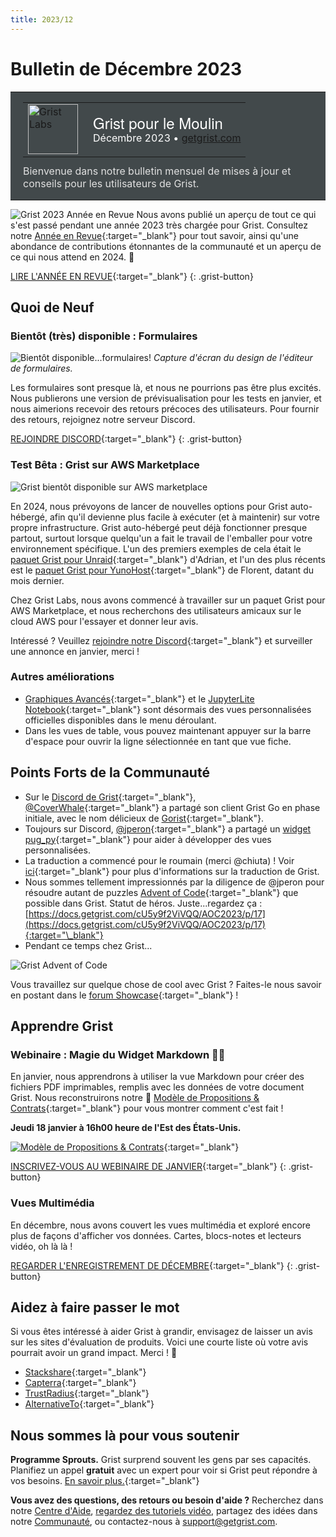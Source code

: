 ```yaml
---
title: 2023/12
---
```


# Bulletin de Décembre 2023

<style>
  /* restaurer certains défauts mal remplacés */
  .newsletter-header .table {
    background-color: initial;
    border: initial;
  }
  .newsletter-header .table > tbody > tr > td {
    padding: initial;
    border: initial;
    vertical-align: initial;
  }
  .newsletter-header img.header-img {
    padding: initial;
    max-width: initial;
    display: initial;
    padding: initial;
    line-height: initial;
    background-color: initial;
    border: initial;
    border-radius: initial;
    margin: initial;
  }

  /* copier les styles de la newsletter, avec un préfixe pour une spécificité suffisante */
  .newsletter-header .header {
    border: none;
    padding: 0;
    margin: 0;
  }
  .newsletter-header table > tbody > tr > td.header-image {
    width: 80px;
    padding-right: 16px;
  }
  .newsletter-header table > tbody > tr > td.header-text {
    background-color: #42494B;
    padding: 16px 20px;
  }
  .newsletter-header table.header-top {
    border: none;
    padding: 0;
    margin: 0;
    width: 100%;
  }
  .header-title {
    font-family: Helvetica Neue, Helvetica, Arial, sans-serif;
    font-size: 24px;
    line-height: 28px;
    color: #FFFFFF;
  }
  .header-month {
    color: #FFFFFF;
  }
  .header-welcome {
    margin-top: 12px;
    color: #FFFFFF;
  }
  .newsletter-summary {
    background-color: #e3fff5;
    margin: 0;
    padding: 10px;
  }
  .newsletter-summary-header {
    text-align: center;
    padding-bottom: 10px;
    border-bottom: 1px solid lightgrey;
  }
  .newsletter-summary ul {
    padding-left: 20px;
  }
  .newsletter-summary li {
    margin-bottom: 10px;
  }
  .newsletter-summary li p {
    margin: 0px
  }
</style>
<div class="newsletter-header">
<table class="header" cellpadding="0" cellspacing="0" border="0"><tr>
  <td class="header-text">
    <table class="header-top"><tr>
      <td class="header-image">
        <a href="https://www.getgrist.com">
          <img class="header-img" src="/images/newsletters/grist-labs.png" width="80" height="80" alt="Grist Labs" border="0">
        </a>
      </td>
      <td class="header-top-text">
        <div class="header-title">Grist pour le Moulin</div>
        <div class="header-month">Décembre 2023
          &#8226; <a href="https://www.getgrist.com/">getgrist.com</a></div>
      </td>
    </tr></table>
    <div class="header-welcome" style="color: #e0e0e0;">
      Bienvenue dans notre bulletin mensuel de mises à jour et conseils pour les utilisateurs de Grist.
    </div>
  </td>
</tr></table>
</div>

![Grist 2023 Année en Revue](../images/newsletters/2023-12/2023-year-in-review.png)
Nous avons publié un aperçu de tout ce qui s'est passé pendant une année 2023 très chargée pour Grist. Consultez notre [Année en Revue](https://www.getgrist.com/blog/grist-2023-year-in-review/){:target="\_blank"} pour tout savoir, ainsi qu'une abondance de contributions étonnantes de la communauté et un aperçu de ce qui nous attend en 2024. 🧠

[LIRE L'ANNÉE EN REVUE](https://www.getgrist.com/blog/grist-2023-year-in-review/){:target="\_blank"}
{: .grist-button}

## Quoi de Neuf

### Bientôt (très) disponible : Formulaires

![Bientôt disponible...formulaires!](../images/newsletters/2023-12/forms-coming-soon.png)
*Capture d'écran du design de l'éditeur de formulaires.*

Les formulaires sont presque là, et nous ne pourrions pas être plus excités. Nous publierons une version de prévisualisation pour les tests en janvier, et nous aimerions recevoir des retours précoces des utilisateurs. Pour fournir des retours, rejoignez notre serveur Discord.

[REJOINDRE DISCORD](https://discord.gg/MYKpYQ3fbP){:target="\_blank"}
{: .grist-button}

### Test Bêta : Grist sur AWS Marketplace

![Grist bientôt disponible sur AWS marketplace](../images/newsletters/2023-12/aws-teaser.png)

En 2024, nous prévoyons de lancer de nouvelles options pour Grist auto-hébergé, afin qu'il devienne plus facile à exécuter (et à maintenir) sur votre propre infrastructure. Grist auto-hébergé peut déjà fonctionner presque partout, surtout lorsque quelqu'un a fait le travail de l'emballer pour votre environnement spécifique. L'un des premiers exemples de cela était le [paquet Grist pour Unraid](https://community.getgrist.com/t/grist-now-available-in-unraids-community-application-library/453){:target="\_blank"} d'Adrian, et l'un des plus récents est le [paquet Grist pour YunoHost](https://community.getgrist.com/t/self-hosting-grist-made-easy-with-yunohost/3692){:target="\_blank"} de Florent, datant du mois dernier.

Chez Grist Labs, nous avons commencé à travailler sur un paquet Grist pour AWS Marketplace, et nous recherchons des utilisateurs amicaux sur le cloud AWS pour l'essayer et donner leur avis.

Intéressé ? Veuillez [rejoindre notre Discord](https://discord.gg/MYKpYQ3fbP){:target="\_blank"} et surveiller une annonce en janvier, merci !

### Autres améliorations

* [Graphiques Avancés](https://support.getgrist.com/newsletters/2023-10/#beta-feature-advanced-chart-custom-widget){:target="\_blank"} et le [JupyterLite Notebook](https://support.getgrist.com/newsletters/2023-10/#beta-feature-jupyterlite-notebook-widget){:target="\_blank"} sont désormais des vues personnalisées officielles disponibles dans le menu déroulant.
* Dans les vues de table, vous pouvez maintenant appuyer sur la barre d'espace pour ouvrir la ligne sélectionnée en tant que vue fiche.

## Points Forts de la Communauté

* Sur le [Discord de Grist](https://discord.gg/MYKpYQ3fbP){:target="\_blank"}, [@CoverWhale](https://github.com/CoverWhale){:target="\_blank"} a partagé son client Grist Go en phase initiale, avec le nom délicieux de [Gorist](https://github.com/CoverWhale/gorist){:target="\_blank"}.
* Toujours sur Discord, [@jperon](https://github.com/jperon){:target="\_blank"} a partagé un [widget pug_py](https://github.com/gristlabs/grist-widget/pull/113){:target="\_blank"} pour aider à développer des vues personnalisées.
* La traduction a commencé pour le roumain (merci @chiuta) ! Voir [ici](https://community.getgrist.com/t/translating-grist/2086){:target="\_blank"} pour plus d'informations sur la traduction de Grist.
* Nous sommes tellement impressionnés par la diligence de @jperon pour résoudre autant de puzzles [Advent of Code](https://adventofcode.com/){:target="\_blank"} que possible dans Grist. Statut de héros. Juste...regardez ça : [https://docs.getgrist.com/cU5y9f2ViVQQ/AOC2023/p/17](https://docs.getgrist.com/cU5y9f2ViVQQ/AOC2023/p/17){:target="\_blank"}
* Pendant ce temps chez Grist...

![Grist Advent of Code](../images/newsletters/2023-12/advent-of-code-tweet.png)

Vous travaillez sur quelque chose de cool avec Grist ? Faites-le nous savoir en postant dans le [forum Showcase](https://community.getgrist.com/c/showcase/8){:target="\_blank"} !

## Apprendre Grist

### Webinaire : Magie du Widget Markdown 🧙‍♂️

En janvier, nous apprendrons à utiliser la vue Markdown pour créer des fichiers PDF imprimables, remplis avec les données de votre document Grist. Nous reconstruirons notre 📝 [Modèle de Propositions & Contrats](https://public.getgrist.com/nyPmvvea8c54/-Proposals-Contracts-Template/m/fork){:target="\_blank"} pour vous montrer comment c'est fait !

**Jeudi 18 janvier à 16h00 heure de l'Est des États-Unis.**

[![Modèle de Propositions & Contrats](../images/newsletters/2023-12/markdown-webinar.png)](https://www.getgrist.com/webinars/markdown-widget-magic/?utm_source=support-newsletter&utm_medium=internal&utm_campaign=build-webinar&utm_term=january-2023){:target="\_blank"}

[INSCRIVEZ-VOUS AU WEBINAIRE DE JANVIER](https://www.getgrist.com/webinars/markdown-widget-magic/?utm_source=support-newsletter&utm_medium=internal&utm_campaign=build-webinar&utm_term=january-2023){:target="\_blank"}
{: .grist-button}

### Vues Multimédia

En décembre, nous avons couvert les vues multimédia et exploré encore plus de façons d'afficher vos données. Cartes, blocs-notes et lecteurs vidéo, oh là là !

[REGARDER L'ENREGISTREMENT DE DÉCEMBRE](https://www.getgrist.com/webinars/multimedia-views/){:target="\_blank"}
{: .grist-button}

## Aidez à faire passer le mot
Si vous êtes intéressé à aider Grist à grandir, envisagez de laisser un avis sur les sites d'évaluation de produits. Voici une courte liste où votre avis pourrait avoir un grand impact. Merci ! 🙏

* [Stackshare](https://stackshare.io/getgrist){:target="\_blank"}
* [Capterra](https://www.capterra.com/p/232821/Grist/){:target="\_blank"}
* [TrustRadius](https://www.trustradius.com/products/grist/){:target="\_blank"}
* [AlternativeTo](https://alternativeto.net/software/grist/about/){:target="\_blank"}

## Nous sommes là pour vous soutenir

**Programme Sprouts.** Grist surprend souvent les gens par ses capacités. Planifiez un appel **gratuit** avec un expert pour voir si Grist peut répondre à vos besoins. [En savoir plus.](https://www.getgrist.com/sprouts-program/){:target="\_blank"}

**Vous avez des questions, des retours ou besoin d'aide ?** Recherchez dans notre [Centre d'Aide](../index.md), [regardez des tutoriels vidéo](https://www.youtube.com/channel/UCx0ioQrrC-bIrkmZ7ZULr0g/playlists), partagez des idées dans notre [Communauté](https://community.getgrist.com), ou contactez-nous à <support@getgrist.com>.
